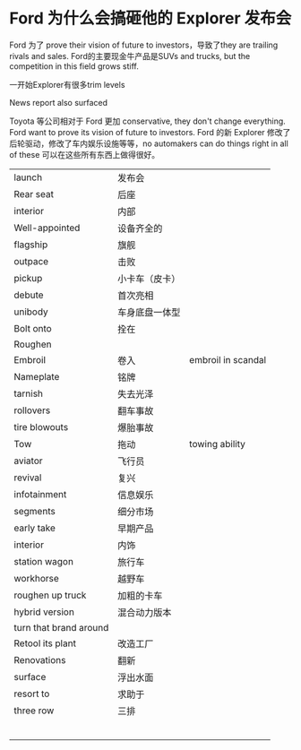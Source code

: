 # Ford 为什么会搞砸他的 Explorer 发布会

Ford 为了 prove their vision of future to investors，导致了they are trailing rivals and sales. Ford的主要现金牛产品是SUVs and trucks, but the competition in this field grows stiff. 



一开始Explorer有很多trim levels

News report also surfaced

Toyota 等公司相对于 Ford 更加 conservative, they don't change everything. Ford want to prove its vision of future to investors. Ford 的新 Explorer 修改了后轮驱动，修改了车内娱乐设施等等，no automakers can do things right in all of these 可以在这些所有东西上做得很好。

|                        |                |                    |
| ---------------------- | -------------- | ------------------ |
| launch                 | 发布会         |                    |
| Rear seat              | 后座           |                    |
| interior               | 内部           |                    |
| Well-appointed         | 设备齐全的     |                    |
| flagship               | 旗舰           |                    |
| outpace                | 击败           |                    |
| pickup                 | 小卡车（皮卡） |                    |
| debute                 | 首次亮相       |                    |
| unibody                | 车身底盘一体型 |                    |
| Bolt onto              | 拴在           |                    |
| Roughen                |                |                    |
| Embroil                | 卷入           | embroil in scandal |
| Nameplate              | 铭牌           |                    |
| tarnish                | 失去光泽       |                    |
| rollovers              | 翻车事故       |                    |
| tire blowouts          | 爆胎事故       |                    |
| Tow                    | 拖动           | towing ability     |
| aviator                | 飞行员         |                    |
| revival                | 复兴           |                    |
| infotainment           | 信息娱乐       |                    |
| segments               | 细分市场       |                    |
| early take             | 早期产品       |                    |
| interior               | 内饰           |                    |
| station wagon          | 旅行车         |                    |
| workhorse              | 越野车         |                    |
| roughen up truck       | 加粗的卡车     |                    |
| hybrid version         | 混合动力版本   |                    |
| turn that brand around |                |                    |
| Retool its plant       | 改造工厂       |                    |
| Renovations            | 翻新           |                    |
| surface                | 浮出水面       |                    |
| resort to              | 求助于         |                    |
| three row              | 三排           |                    |
|                        |                |                    |
|                        |                |                    |
|                        |                |                    |
|                        |                |                    |
|                        |                |                    |
|                        |                |                    |

